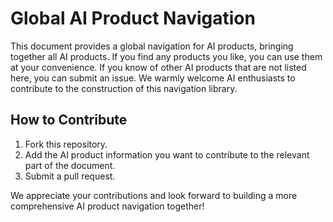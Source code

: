 # Global AI Product Navigation

This document provides a global navigation for AI products, bringing together all AI products. If you find any products you like, you can use them at your convenience. If you know of other AI products that are not listed here, you can submit an issue. We warmly welcome AI enthusiasts to contribute to the construction of this navigation library.

## How to Contribute
1. Fork this repository.
2. Add the AI product information you want to contribute to the relevant part of the document.
3. Submit a pull request.

We appreciate your contributions and look forward to building a more comprehensive AI product navigation together!